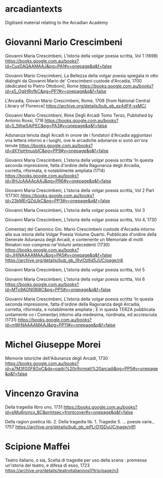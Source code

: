 # arcadiantexts
Digitised material relating to the Arcadian Academy

# Giovanni Mario Crescimbeni

Giovanni Maria Crescimbeni, L'Istoria della volgar poesia scritta, Vol 1 (1698)
https://books.google.com.au/books?id=CuxDAQAAMAAJ&pg=PA1#v=onepage&q&f=false

Giovanni Mario Crescimbeni, La Bellezza della volgar poesia spiegata in otto dialoghi da Giovanni Mario de' Crescimbeni custode d'Arcadia, 1700 (dedicated to Pietro Ottoboni), Rome
https://books.google.com.au/books?id=s5_OgiHRyfkC&pg=PP7#v=onepage&q&f=false

L'Arcadia, Giovan Mario Crescimbeni, Rome, 1708 [from National Central Library of Florence]
https://archive.org/details/bub_gb_ez4dFjf-xsMC/

Giovanni Mario Crescimbeni, Rime Degli Arcadi Tomo Terzo, Published by Antonio Rossi, 1716 
https://books.google.com.au/books?id=S_5thw5AiPEC&pg=PA3#v=onepage&q&f=false

Adunanza tenuta dagli Arcadi in onore de i fondatori d'Arcadia aggiuntavi vna lettera intorno a i luoghi, ove le arcadiche adunanze si sono sin'ora tenute
https://books.google.com.au/books?id=dXYiqHmusbIC&pg=PP9#v=onepage&q&f=false

Giovanni Maria Crescimbeni, L'Istoria della volgar poesia scritta 'In questa seconda impressione, fatta d'ordine della Ragunanza degli Arcadia, corretta, riformata, e notabilmente ampliata (1714)
https://books.google.com.au/books?id=9HJcAAAAcAAJ&pg=PR6#v=onepage&q&f=false


Giovanni Maria Crescimbeni, L'Istoria della volgar poesia scritta, Vol 2 Part 1(1730)
https://books.google.com.au/books?id=23kMErQZdJkC&pg=PP3#v=onepage&q&f=false

Giovanni Maria Crescimbeni, L'Istoria della volgar poesia scritta, Vol 3

Giovanni Maria Crescimbeni, L'Istoria della volgar poesia scritta, Vol 4, 1730

Comentarj del Canonico Gio. Mario Crescimbeni custode d'Arcadia intorno alla sua istoria della Volgar Poesia Volume Quarto. Pubblicato d'ordine della Generale Adunanza degli Arcadi, e contenente un Memoriale di molti Rimatori non compresi ne'Volumi antecedenti (1730)
https://books.google.com.au/books?id=JHjNAAAAMAAJ&pg=PA5#v=onepage&q&f=false
https://archive.org/details/bub_gb_I9viOz6d5JUC/page/n6

Giovanni Maria Crescimbeni, L'Istoria della volgar poesia scritta, Vol 5


Giovanni Maria Crescimbeni, L'Istoria della volgar poesia scritta, Vol 6
https://books.google.com.au/books?id=MTx9AON08I8C&pg=PP5#v=onepage&q&f=false

Giovanni Maria Crescimbeni, L'Istoria della volgar poesia scritta 'In questa seconda impressione, fatta d'ordine della Ragunanza degli Arcadia, corretta, riformata, e notabilmente ampliata ; E in questa TERZA pubblicata unitamente co i Comentarj intorno alla medesima, riordinata, ed accresciuta (1731)
https://books.google.com.au/books?id=mWrNAAAAMAAJ&pg=PP11#v=onepage&q&f=false

# Michel Giuseppe Morei

Memorie istoriche dell'Adunanza degli Arcadi, 1730
https://books.google.com.au/books?id=a7M3fG0F8OoC&dq=padri%20riformati%20arcadi&pg=PP5#v=onepage&q&f=false

# Vincenzo Gravina
Della tragedia libro uno, 1731
https://books.google.com.au/books?id=pMu6nyncx_8C&printsec=frontcover#v=onepage&q&f=false

Della ragion poetica lib. 2. Della tragedia lib. 1. Tragedie 5. ... poesie varie., 1757
https://archive.org/details/bub_gb_ipPLrD1SDuUC/page/n91

# Scipione Maffei
Teatro italiano, o sia, Scelta di tragedie per uso della scena : premessa un'istoria del teatro, e difesa di esso, 1723
https://archive.org/details/teatroitalianoos01tris/page/n3
